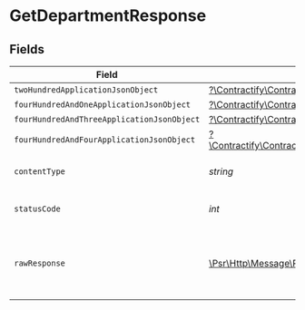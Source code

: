 # GetDepartmentResponse


## Fields

| Field                                                                                                                                                                        | Type                                                                                                                                                                         | Required                                                                                                                                                                     | Description                                                                                                                                                                  |
| ---------------------------------------------------------------------------------------------------------------------------------------------------------------------------- | ---------------------------------------------------------------------------------------------------------------------------------------------------------------------------- | ---------------------------------------------------------------------------------------------------------------------------------------------------------------------------- | ---------------------------------------------------------------------------------------------------------------------------------------------------------------------------- |
| `twoHundredApplicationJsonObject`                                                                                                                                            | [?\Contractify\ContractifyAPI\Models\Operations\GetDepartmentResponseBody](../../models/operations/GetDepartmentResponseBody.md)                                             | :heavy_minus_sign:                                                                                                                                                           | OK                                                                                                                                                                           |
| `fourHundredAndOneApplicationJsonObject`                                                                                                                                     | [?\Contractify\ContractifyAPI\Models\Operations\GetDepartmentDepartmentsResponseBody](../../models/operations/GetDepartmentDepartmentsResponseBody.md)                       | :heavy_minus_sign:                                                                                                                                                           | Unauthenticated                                                                                                                                                              |
| `fourHundredAndThreeApplicationJsonObject`                                                                                                                                   | [?\Contractify\ContractifyAPI\Models\Operations\GetDepartmentDepartmentsResponseResponseBody](../../models/operations/GetDepartmentDepartmentsResponseResponseBody.md)       | :heavy_minus_sign:                                                                                                                                                           | Forbidden                                                                                                                                                                    |
| `fourHundredAndFourApplicationJsonObject`                                                                                                                                    | [?\Contractify\ContractifyAPI\Models\Operations\GetDepartmentDepartmentsResponse404ResponseBody](../../models/operations/GetDepartmentDepartmentsResponse404ResponseBody.md) | :heavy_minus_sign:                                                                                                                                                           | Not Found                                                                                                                                                                    |
| `contentType`                                                                                                                                                                | *string*                                                                                                                                                                     | :heavy_check_mark:                                                                                                                                                           | HTTP response content type for this operation                                                                                                                                |
| `statusCode`                                                                                                                                                                 | *int*                                                                                                                                                                        | :heavy_check_mark:                                                                                                                                                           | HTTP response status code for this operation                                                                                                                                 |
| `rawResponse`                                                                                                                                                                | [\Psr\Http\Message\ResponseInterface](https://www.php-fig.org/psr/psr-7/#33-psrhttpmessageresponseinterface)                                                                 | :heavy_minus_sign:                                                                                                                                                           | Raw HTTP response; suitable for custom response parsing                                                                                                                      |